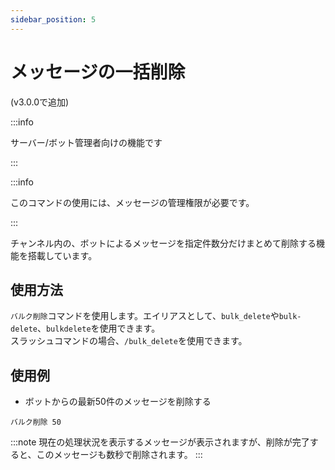 ```yaml
---
sidebar_position: 5
---
```

# メッセージの一括削除
(v3.0.0で追加)

:::info

サーバー/ボット管理者向けの機能です

:::

:::info

このコマンドの使用には、メッセージの管理権限が必要です。

:::

チャンネル内の、ボットによるメッセージを指定件数分だけまとめて削除する機能を搭載しています。

## 使用方法
`バルク削除`コマンドを使用します。エイリアスとして、`bulk_delete`や`bulk-delete`、`bulkdelete`を使用できます。  
スラッシュコマンドの場合、`/bulk_delete`を使用できます。

## 使用例
- ボットからの最新50件のメッセージを削除する
```
バルク削除 50
```

:::note
現在の処理状況を表示するメッセージが表示されますが、削除が完了すると、このメッセージも数秒で削除されます。
:::
